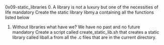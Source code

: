 0x09-static_libraries
0. A library is not a luxury but one of the necessities of life
mandatory
Create the static library libmy.a containing all the functions listed below
1. Without libraries what have we? We have no past and no future
mandatory
Create a script called create_static_lib.sh that creates a static library called liball.a from all the .c files that are in the current directory.

